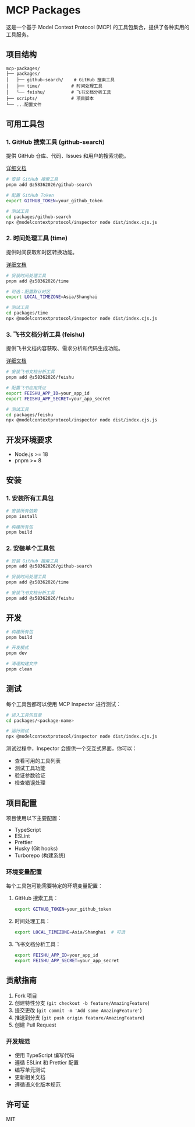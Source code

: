 # MCP Packages

这是一个基于 Model Context Protocol (MCP) 的工具包集合，提供了各种实用的工具服务。

## 项目结构

```
mcp-packages/
├── packages/
│   ├── github-search/    # GitHub 搜索工具
│   ├── time/            # 时间处理工具
│   └── feishu/          # 飞书文档分析工具
├── scripts/             # 项目脚本
└── ...配置文件
```

## 可用工具包

### 1. GitHub 搜索工具 (github-search)

提供 GitHub 仓库、代码、Issues 和用户的搜索功能。

[详细文档](./packages/github-search/README.md)

```bash
# 安装 GitHub 搜索工具
pnpm add @z58362026/github-search

# 配置 GitHub Token
export GITHUB_TOKEN=your_github_token

# 测试工具
cd packages/github-search
npx @modelcontextprotocol/inspector node dist/index.cjs.js
```

### 2. 时间处理工具 (time)

提供时间获取和时区转换功能。

[详细文档](./packages/time/README.md)

```bash
# 安装时间处理工具
pnpm add @z58362026/time

# 可选：配置默认时区
export LOCAL_TIMEZONE=Asia/Shanghai

# 测试工具
cd packages/time
npx @modelcontextprotocol/inspector node dist/index.cjs.js
```

### 3. 飞书文档分析工具 (feishu)

提供飞书文档内容获取、需求分析和代码生成功能。

[详细文档](./packages/feishu/README.md)

```bash
# 安装飞书文档分析工具
pnpm add @z58362026/feishu

# 配置飞书应用凭证
export FEISHU_APP_ID=your_app_id
export FEISHU_APP_SECRET=your_app_secret

# 测试工具
cd packages/feishu
npx @modelcontextprotocol/inspector node dist/index.cjs.js
```

## 开发环境要求

- Node.js >= 18
- pnpm >= 8

## 安装

### 1. 安装所有工具包

```bash
# 安装所有依赖
pnpm install

# 构建所有包
pnpm build
```

### 2. 安装单个工具包

```bash
# 安装 GitHub 搜索工具
pnpm add @z58362026/github-search

# 安装时间处理工具
pnpm add @z58362026/time

# 安装飞书文档分析工具
pnpm add @z58362026/feishu
```

## 开发

```bash
# 构建所有包
pnpm build

# 开发模式
pnpm dev

# 清理构建文件
pnpm clean
```

## 测试

每个工具包都可以使用 MCP Inspector 进行测试：

```bash
# 进入工具包目录
cd packages/<package-name>

# 运行测试
npx @modelcontextprotocol/inspector node dist/index.cjs.js
```

测试过程中，Inspector 会提供一个交互式界面，你可以：

- 查看可用的工具列表
- 测试工具功能
- 验证参数验证
- 检查错误处理

## 项目配置

项目使用以下主要配置：

- TypeScript
- ESLint
- Prettier
- Husky (Git hooks)
- Turborepo (构建系统)

### 环境变量配置

每个工具包可能需要特定的环境变量配置：

1. GitHub 搜索工具：

   ```bash
   export GITHUB_TOKEN=your_github_token
   ```

2. 时间处理工具：

   ```bash
   export LOCAL_TIMEZONE=Asia/Shanghai  # 可选
   ```

3. 飞书文档分析工具：
   ```bash
   export FEISHU_APP_ID=your_app_id
   export FEISHU_APP_SECRET=your_app_secret
   ```

## 贡献指南

1. Fork 项目
2. 创建特性分支 (`git checkout -b feature/AmazingFeature`)
3. 提交更改 (`git commit -m 'Add some AmazingFeature'`)
4. 推送到分支 (`git push origin feature/AmazingFeature`)
5. 创建 Pull Request

### 开发规范

- 使用 TypeScript 编写代码
- 遵循 ESLint 和 Prettier 配置
- 编写单元测试
- 更新相关文档
- 遵循语义化版本规范

## 许可证

MIT
